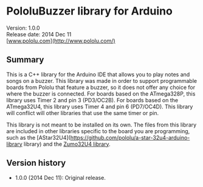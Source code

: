 # PololuBuzzer library for Arduino

Version: 1.0.0<br/>
Release date: 2014 Dec 11<br/>
[www.pololu.com](http://www.pololu.com/)

## Summary

This is a C++ library for the Arduino IDE that allows you to play notes and songs on a buzzer.  This library was made in order to support programmable boards from Pololu that feature a buzzer, so it does not offer any choice for where the buzzer is connected.  For boards based on the ATmega328P, this library uses Timer 2 and pin 3 (PD3/OC2B).  For boards based on the ATmega32U4, this library uses Timer 4 and pin 6 (PD7/OC4D).  This library will conflict will other libraries that use the same timer or pin.

This library is not meant to be installed on its own.  The files from this library are included in other libraries specific to the board you are programming, such as the [AStar32U4](https://github.com/pololu/a-star-32u4-arduino-library library) and the [Zumo32U4 library](https://github.com/pololu/zumo-32u4-arduino-library).

## Version history

* 1.0.0 (2014 Dec 11): Original release.